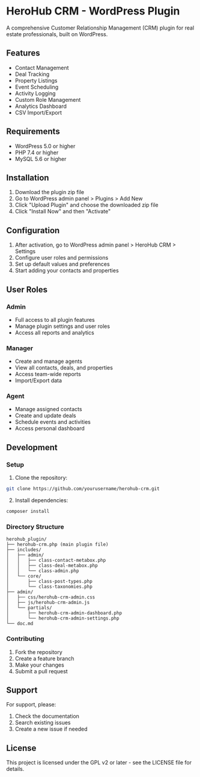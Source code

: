 # HeroHub CRM - WordPress Plugin

A comprehensive Customer Relationship Management (CRM) plugin for real estate professionals, built on WordPress.

## Features

- Contact Management
- Deal Tracking
- Property Listings
- Event Scheduling
- Activity Logging
- Custom Role Management
- Analytics Dashboard
- CSV Import/Export

## Requirements

- WordPress 5.0 or higher
- PHP 7.4 or higher
- MySQL 5.6 or higher

## Installation

1. Download the plugin zip file
2. Go to WordPress admin panel > Plugins > Add New
3. Click "Upload Plugin" and choose the downloaded zip file
4. Click "Install Now" and then "Activate"

## Configuration

1. After activation, go to WordPress admin panel > HeroHub CRM > Settings
2. Configure user roles and permissions
3. Set up default values and preferences
4. Start adding your contacts and properties

## User Roles

### Admin
- Full access to all plugin features
- Manage plugin settings and user roles
- Access all reports and analytics

### Manager
- Create and manage agents
- View all contacts, deals, and properties
- Access team-wide reports
- Import/Export data

### Agent
- Manage assigned contacts
- Create and update deals
- Schedule events and activities
- Access personal dashboard

## Development

### Setup

1. Clone the repository:
```bash
git clone https://github.com/yourusername/herohub-crm.git
```

2. Install dependencies:
```bash
composer install
```

### Directory Structure

```
herohub_plugin/
├── herohub-crm.php (main plugin file)
├── includes/
│   ├── admin/
│   │   ├── class-contact-metabox.php
│   │   ├── class-deal-metabox.php
│   │   └── class-admin.php
│   └── core/
│       ├── class-post-types.php
│       └── class-taxonomies.php
├── admin/
│   ├── css/herohub-crm-admin.css
│   ├── js/herohub-crm-admin.js
│   └── partials/
│       ├── herohub-crm-admin-dashboard.php
│       └── herohub-crm-admin-settings.php
└── doc.md
```

### Contributing

1. Fork the repository
2. Create a feature branch
3. Make your changes
4. Submit a pull request

## Support

For support, please:
1. Check the documentation
2. Search existing issues
3. Create a new issue if needed

## License

This project is licensed under the GPL v2 or later - see the LICENSE file for details.
